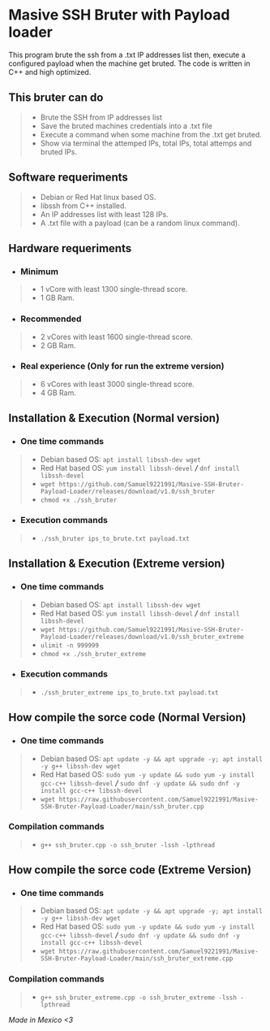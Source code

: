 # Masive SSH Bruter with Payload loader
This program brute the ssh from a .txt IP addresses list then, execute a configured payload when the machine get bruted. The code is written in C++ and high optimized.

## This bruter can do
> - Brute the SSH from IP addresses list
> - Save the bruted machines credentials into a .txt file
> - Execute a command when some machine from the .txt get bruted.
> - Show via terminal the attemped IPs, total IPs, total attemps and bruted IPs.


## Software requeriments
> - Debian or Red Hat linux based OS.
> - libssh from C++ installed.
> - An IP addresses list with least 128 IPs.
> - A .txt file with a payload (can be a random linux command).


## Hardware requeriments
- ### Minimum
> - 1 vCore with least 1300 single-thread score.
> - 1 GB Ram.
- ### Recommended
> - 2 vCores with least 1600 single-thread score.
> - 2 GB Ram.
- ### Real experience (Only for run the extreme version)
> - 6 vCores with least 3000 single-thread score.
> - 4 GB Ram.


## Installation & Execution (Normal version)
- ### One time commands
> - Debian based OS: `apt install libssh-dev wget`
> - Red Hat based OS: `yum install libssh-devel` ***/*** `dnf install libssh-devel`
> - `wget https://github.com/Samuel9221991/Masive-SSH-Bruter-Payload-Loader/releases/download/v1.0/ssh_bruter`
> - `chmod +x ./ssh_bruter`

- ### Execution commands
> - `./ssh_bruter ips_to_brute.txt payload.txt`


## Installation & Execution (Extreme version)
- ### One time commands
> - Debian based OS: `apt install libssh-dev wget`
> - Red Hat based OS: `yum install libssh-devel` ***/*** `dnf install libssh-devel`
> - `wget https://github.com/Samuel9221991/Masive-SSH-Bruter-Payload-Loader/releases/download/v1.0/ssh_bruter_extreme`
> - `ulimit -n 999999`
> - `chmod +x ./ssh_bruter_extreme`

- ### Execution commands
> - `./ssh_bruter_extreme ips_to_brute.txt payload.txt`


## How compile the sorce code (Normal Version)
- ### One time commands
> - Debian based OS: `apt update -y && apt upgrade -y; apt install -y g++ libssh-dev wget`
> - Red Hat based OS: `sudo yum -y update && sudo yum -y install gcc-c++ libssh-devel` ***/*** `sudo dnf -y update && sudo dnf -y install gcc-c++ libssh-devel`
> - `wget https://raw.githubusercontent.com/Samuel9221991/Masive-SSH-Bruter-Payload-Loader/main/ssh_bruter.cpp`

### Compilation commands
> - `g++ ssh_bruter.cpp -o ssh_bruter -lssh -lpthread`


## How compile the sorce code (Extreme Version)
- ### One time commands
> - Debian based OS: `apt update -y && apt upgrade -y; apt install -y g++ libssh-dev wget`
> - Red Hat based OS: `sudo yum -y update && sudo yum -y install gcc-c++ libssh-devel` ***/*** `sudo dnf -y update && sudo dnf -y install gcc-c++ libssh-devel`
> - `wget https://raw.githubusercontent.com/Samuel9221991/Masive-SSH-Bruter-Payload-Loader/main/ssh_bruter_extreme.cpp`

### Compilation commands
> - `g++ ssh_bruter_extreme.cpp -o ssh_bruter_extreme -lssh -lpthread`


*Made in Mexico <3*
